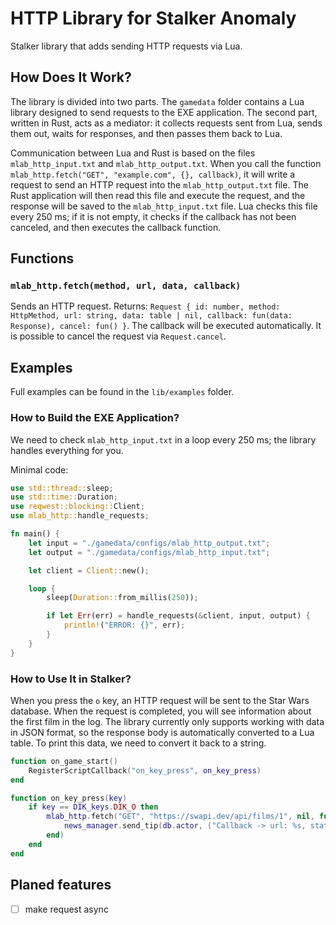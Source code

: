 # HTTP Library for Stalker Anomaly
Stalker library that adds sending HTTP requests via Lua.

## How Does It Work?
The library is divided into two parts. The `gamedata` folder contains a Lua library designed to send requests to the EXE application. The second part, written in Rust, acts as a mediator: it collects requests sent from Lua, sends them out, waits for responses, and then passes them back to Lua.

Communication between Lua and Rust is based on the files `mlab_http_input.txt` and `mlab_http_output.txt`. When you call the function `mlab_http.fetch("GET", "example.com", {}, callback)`, it will write a request to send an HTTP request into the `mlab_http_output.txt` file. The Rust application will then read this file and execute the request, and the response will be saved to the `mlab_http_input.txt` file. Lua checks this file every 250 ms; if it is not empty, it checks if the callback has not been canceled, and then executes the callback function.

## Functions
### `mlab_http.fetch(method, url, data, callback)` 
Sends an HTTP request. 
Returns: 
`Request { id: number, method: HttpMethod, url: string, data: table | nil, callback: fun(data: Response), cancel: fun() }`. 
The callback will be executed automatically. It is possible to cancel the request via `Request.cancel`.

## Examples
Full examples can be found in the `lib/examples` folder.

### How to Build the EXE Application?
We need to check `mlab_http_input.txt` in a loop every 250 ms; the library handles everything for you.

Minimal code:

```rust
use std::thread::sleep;
use std::time::Duration;
use reqwest::blocking::Client;
use mlab_http::handle_requests;

fn main() {
    let input = "./gamedata/configs/mlab_http_output.txt";
    let output = "./gamedata/configs/mlab_http_input.txt";

    let client = Client::new();

    loop {
        sleep(Duration::from_millis(250));

        if let Err(err) = handle_requests(&client, input, output) {
            println!("ERROR: {}", err);
        }
    }
}
```

### How to Use It in Stalker?
When you press the `o` key, an HTTP request will be sent to the Star Wars database. When the request is completed, you will see information about the first film in the log. The library currently only supports working with data in JSON format, so the response body is automatically converted to a Lua table. To print this data, we need to convert it back to a string.

```lua
function on_game_start()
    RegisterScriptCallback("on_key_press", on_key_press)
end

function on_key_press(key)
    if key == DIK_keys.DIK_O then 
        mlab_http.fetch("GET", "https://swapi.dev/api/films/1", nil, function (res)
            news_manager.send_tip(db.actor, ("Callback -> url: %s, status: %s, data: %s"):format(res.url, res.status, mlab_json.stringify(res.data)), nil, nil, 30000)
        end)
    end
end
```

## Planed features
- [ ] make request async
